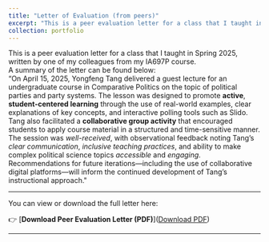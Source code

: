 ```yaml
---
title: "Letter of Evaluation (from peers)"
excerpt: "This is a peer evaluation letter for a class that I taught in Spring 2025, written by one of my colleagues from my IA697P course.| A summary of the letter can be found below:| “On April 15, 2025, Yongfeng Tang delivered a guest lecture for an undergraduate course in Comparative Politics on the topic of political parties and party systems. The lesson was designed to promote **active**, **student-centered learning** through the use of real-world examples, clear explanations of key concepts, and interactive polling tools such as Slido. Tang also facilitated a **collaborative group activity** that encouraged students to apply course material in a structured and time-sensitive manner. The session was *well-received*, with observational feedback noting Tang’s *clear communication*, *inclusive teaching practices*, and ability to make complex political science topics *accessible* and *engaging*. Recommendations for future iterations—including the use of collaborative digital platforms—will inform the continued development of Tang’s instructional approach.| A PDF version of the evaluation letter can be found below the picture. <br/><img src='/images/peer_evaluation_letter_s.png'><br/> <a href='/assets/pdf/Peer_feedback_letter.pdf' target='_blank'>Download PDF</a>"
collection: portfolio
---
```


This is a peer evaluation letter for a class that I taught in Spring 2025, written by one of my colleagues from my IA697P course. <br> A summary of the letter can be found below:<br> “On April 15, 2025, Yongfeng Tang delivered a guest lecture for an undergraduate course in Comparative Politics on the topic of political parties and party systems. The lesson was designed to promote **active**, **student-centered learning** through the use of real-world examples, clear explanations of key concepts, and interactive polling tools such as Slido. Tang also facilitated a **collaborative group activity** that encouraged students to apply course material in a structured and time-sensitive manner. The session was *well-received*, with observational feedback noting Tang’s *clear communication*, *inclusive teaching practices*, and ability to make complex political science topics *accessible* and *engaging*. Recommendations for future iterations—including the use of collaborative digital platforms—will inform the continued development of Tang’s instructional approach."

----
You can view or download the full letter here:

👉 [**Download Peer Evaluation Letter (PDF)**](<a href='/assets/pdf/Peer_feedback_letter.pdf' target='_blank'>Download PDF</a>)

---





